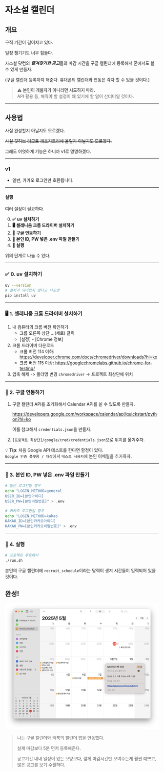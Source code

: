 # 자소설 캘린더
## 개요

구직 기간이 길어지고 있다.

일정 챙기기도 너무 힘들다.

자소설 닷컴의 ***즐겨찾기한 공고***들의 마감 시간을 구글 캘린더에 등록해서 폰에서도 볼 수 있게 만들자.

(구글 캘린더 등록까지 해준다. 휴대폰의 캘린더와 연동은 각자 할 수 있을 것이다.)

> ⚠️ **본인이 개발자가 아니라면 시도하지 마라.**  
> API 활용 등, 해줘야 할 설정이 꽤 있기에 할 일이 산더미일 것이다.

---

## 사용법

사실 완성할지 아닐지도 모르겠다.

~~사실 깃허브 리모트 레포지토리에 올릴지 아닐지도 모르겠다.~~

그래도 어엿하게 기능은 하니까 v1로 명명하겠다.

---

### v1 

- 일반, 카카오 로그인만 호환됩니다.

---

#### 실행

여러 설정이 필요하다.

0. **✅ uv 설치하기**
1. **🖥️ 셀레니움 크롬 드라이버 설치하기**
2. **🔗 구글 연동하기**
3. **🔑 본인 ID, PW 넣은 .env 파일 만들기**
4. **🚀 실행**

위의 단계로 나눌 수 있다.

---

### ✅ 0. uv 설치하기

```bash
uv --version
# 설치가 되어있지 않다고 나오면
pip install uv
```

---

### 🖥️ 1. 셀레니움 크롬 드라이버 설치하기

1. 내 컴퓨터의 크롬 버전 확인하기
    - 크롬 오른쪽 상단 ...(세로) 클릭
    - [설정] - [Chrome 정보]
2. 크롬 드라이버 다운로드
    - 크롬 버전 114 이하: https://developer.chrome.com/docs/chromedriver/downloads?hl=ko
    - 크롬 버전 115 이상: https://googlechromelabs.github.io/chrome-for-testing/
3. 압축 해제 -> 폴더명 변경 `chromedriver` -> 프로젝트 최상단에 위치

---

### 🔗 2. 구글 연동하기

1. 구글 캘린더 API를 초기화해서 Calendar API를 쓸 수 있도록 만들자.

    https://developers.google.com/workspace/calendar/api/quickstart/python?hl=ko

    이를 참고해서 `credentials.json`을 만들자.

2. `[프로젝트 최상단]/google/cred/credentials.json`으로 위치를 옮겨주자.

💡 **Tip**: 처음 Google API 테스트를 한다면 함정이 있다.  
   `Google 인증 플랫폼 / 대상`에서 `테스트 사용자`에 본인 이메일을 추가하자.

---

### 🔑 3. 본인 ID, PW 넣은 .env 파일 만들기

```bash
# 일반 로그인일 경우
echo "LOGIN_METHOD=general
USER_ID=[본인아이디]
USER_PW=[본인비밀번호]" > .env
```

```bash
# 카카오 로그인일 경우
echo "LOGIN_METHOD=kakao
KAKAO_ID=[본인카카오아이디]
KAKAO_PW=[본인카카오비밀번호]" > .env
```

---

### 🚀 4. 실행

```bash
# 프로젝트 루트에서
./run.sh
```

본인의 구글 캘린더에 `recruit_schedule`이라는 달력이 생겨 시간들이 입력되어 있을 것이다.

## 완성!
![완성된 화면](./doc/img001.png)

> 나는 구글 캘린더와 맥북의 캘린더 앱을 연동했다.
> 
> 실제 마감보다 5분 먼저 등록해준다.
>
> 공고기간 내내 일정이 있는 모양보다, 짧게 마감시간만 보여주는게 훨씬 예쁘고, 많은 공고를 보기 수월하다.
